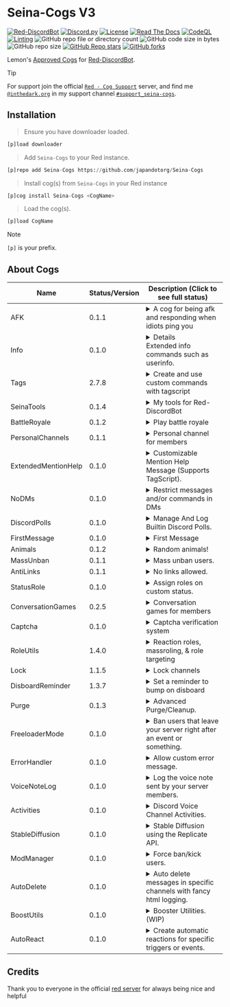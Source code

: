 # Seina-Cogs V3

[![Red-DiscordBot](https://img.shields.io/badge/Red--DiscordBot-V3-red.svg)](https://github.com/Cog-Creators/Red-DiscordBot) [![Discord.py](https://img.shields.io/badge/Discord.py-rewrite-blue.svg)](https://github.com/Rapptz/discord.py/tree/rewrite) [![License](https://img.shields.io/badge/License-MIT-blue)](https://github.com/japandotorg/Seina-Cogs/blob/main/LICENSE)
[![Read The Docs](https://img.shields.io/readthedocs/seina-cogs)](https://seina-cogs.readthedocs.io/en/latest/) [![CodeQL](https://github.com/japandotorg/Seina-Cogs/actions/workflows/codeql-analysis.yml/badge.svg)](https://github.com/japandotorg/Seina-Cogs/blob/main/.github/workflows/codeql-analysis.yml) [![Linting](https://github.com/japandotorg/Seina-Cogs/actions/workflows/tests.yml/badge.svg)](https://github.com/japandotorg/Seina-Cogs/blob/main/.github/workflows/tests.yml) 
![GitHub repo file or directory count](https://img.shields.io/github/directory-file-count/japandotorg/Seina-Cogs) ![GitHub code size in bytes](https://img.shields.io/github/languages/code-size/japandotorg/Seina-Cogs) ![GitHub repo size](https://img.shields.io/github/repo-size/japandotorg/Seina-Cogs)
[![GitHub Repo stars](https://img.shields.io/github/stars/japandotorg/Seina-Cogs?style=plastic&color=%23696969)](https://github.com/japandotorg/Seina-Cogs/stargazers) [![GitHub forks](https://img.shields.io/github/forks/japandotorg/Seina-Cogs?style=plastic&color=%23696969)](https://github.com/japandotorg/Seina-Cogs/forks)

Lemon's [Approved Cogs](https://cogboard.discord.red/t/approved-seina-cogs/1199) for [Red-DiscordBot](https://github.com/Cog-Creators/Red-DiscordBot/).


> [!TIP]
> For support join the official [`Red - Cog Support`](https://discord.gg/GET4DVk) server, and find me [`@inthedark.org`](https://discordapp.com/users/759180080328081450) in my support channel [`#support_seina-cogs`](https://discord.com/channels/240154543684321280/1166073721056931890).


## Installation

> Ensure you have downloader loaded.
```py
[p]load downloader
```

> Add `Seina-Cogs` to your Red instance.
```py
[p]repo add Seina-Cogs https://github.com/japandotorg/Seina-Cogs
```

> Install cog(s) from `Seina-Cogs` in your Red instance
```py
[p]cog install Seina-Cogs <CogName>
```

> Load the cog(s).
```py
[p]load CogName
```

> [!NOTE]
> `[p]` is your prefix.


## About Cogs
| Name        | Status/Version   | Description (Click to see full status)                                                                                           |
|-------------|------------------|----------------------------------------------------------------------------------------------------------------------------------|
| AFK         | 0.1.1            | <details>Away From Keyboard<summary>A cog for being afk and responding when idiots ping you</summary></details>                  |
| Info        | 0.1.0            | <details>Extended info commands.</details><summary>Extended info commands such as userinfo.</summary>                            |
| Tags        | 2.7.8            | <details>Create and use Tags<summary>Create and use custom commands with tagscript</summary></details>                           |
| SeinaTools  | 0.1.4            | <details><summary>My tools for Red-DiscordBot</summary>Some cool utility tools for Red-DiscordBot</details>                      |
| BattleRoyale| 0.1.2            | <details><summary>Play battle royale</summary>Play battle royale with your friends or join automated matches</details>           |
| PersonalChannels | 0.1.1       | <details><summary>Personal channel for members</summary>Personal channel for members</details>                                   |
| ExtendedMentionHelp | 0.1.0    | <details><summary>Customizable Mention Help Message (Supports TagScript).</summary>Set a custom message to be sent on bot mention (Supports TagScript).</details>                           |
| NoDMs       | 0.1.0            | <details><summary>Restrict messages and/or commands in DMs</summary>Restrict messages or any commands in DMs from others, with various configuration settings.</details> |
| DiscordPolls | 0.1.0           | <details><summary>Manage And Log Builtin Discord Polls.</summary>Manage and also configure logging for the builtin Discord Polls.</details> |
| FirstMessage| 0.1.0            | <details><summary>First Message</summary>A simple cog for jump to first message of a channel.</details>                          |
| Animals     | 0.1.2            | <details><summary>Random animals!</summary>Random animal images & facts</details>                                                |
| MassUnban   | 0.1.1            | <details><summary>Mass unban users.</summary>Mass unban users by the ban reason used</details>                                   |
| AntiLinks   | 0.1.1            | <details><summary>No links allowed.</summary>Removes all links in specified channels, with the ability to whitelist roles.</details> |
| StatusRole  | 0.1.0            | <details><summary>Assign roles on custom status.</summary>Assign roles to users for the duration in which they have certain custom statuses <details> |
| ConversationGames | 0.2.5      | <details><summary>Conversation games for members</summary>Conversation games for members</details>                         |
| Captcha     | 0.1.0            | <details><summary>Captcha verification system</summary>Captcha verification system</details>                                     |
| RoleUtils   | 1.4.0            | <details><summary>Reaction roles, massroling, & role targeting</summary>Reaction roles, massrolin & role targeting</details>     |
| Lock        | 1.1.5            | <details><summary>Lock channels</summary>Lock channels or the whole server</details>                                             |
| DisboardReminder | 1.3.7       | <details><summary>Set a reminder to bump on disboard</summary>Set a reminder to bump on disboard</details>                  |
| Purge       | 0.1.3            | <details><summary>Advanced Purge/Cleanup.</summary>Purge (deleted) messages that meet a criteria.</details>                      |
| FreeloaderMode | 0.1.0         | <details><summary>Ban users that leave your server right after an event or something.</summary>Ban freeloaders who leave your server right after an event or something.</details> |
| ErrorHandler | 0.1.0           | <details><summary>Allow custom error message.</summary>Adds ability to replace the output of the bots error handler when CommandInvokeError is raised, all other errors get handled by the old handler.</details> |
| VoiceNoteLog | 0.1.0           | <details><summary>Log the voice note sent by your server members.</summary>Log voice notes sent by your server members.</details> | 
| Activities  | 0.1.0            | <details><summary>Discord Voice Channel Activities.</summary>Discord Voice Channel Activities.</details>                         |
| StableDiffusion | 0.1.0        | <details><summary>Stable Diffusion using the Replicate API.</summary>Stable Diffusion using the Replicate API.</details>        |
| ModManager  | 0.1.0 | <details><summary>Force ban/kick users.</summary>Force ban/kick users so that they stay in the ban/kick list even if someone tries to manually unban them.</details>  |
| AutoDelete  | 0.1.0 | <details><summary>Auto delete messages in specific channels with fancy html logging.</summary>Auto delete messages in specific channels with fancy html logging.</details>  |
| BoostUtils  | 0.1.0 | <details><summary>Booster Utilities. (WIP)</summary>Various nitro boosting utilities. (WORK IN PROGRESS)</details>                          |
| AutoReact   | 0.1.0 | <details><summary>Create automatic reactions for specific triggers or events.</summary>Create automatic reactions for specific triggers or events.</details>  |


## Credits
Thank you to everyone in the official [red server](https://discord.gg/red) for always being nice and helpful
